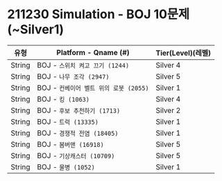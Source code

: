 # 211230 Simulation - BOJ 10문제 (~Silver1)

|          유형       |Platform - Qname (#)         |Tier(Level)(레벨)      |
|---------------------|-----------------------------|------------|
|String         |    BOJ - `스위치 켜고 끄기 (1244)`      |   Silver 4    |
|String         |    BOJ - `나무 조각 (2947)`     |    Silver 5    |
|String         |    BOJ - `컨베이어 벨트 위의 로봇 (2055)` |    Silver 1    |
|String         |    BOJ - `킹 (1063)`    |    Silver 4    |
|String         |    BOJ - `후보 추천하기 (1713)`    |    Silver 2    |
|String         |    BOJ - `트럭 (13335)`    |    Silver 1    |
|String         |    BOJ - `경쟁적 전염 (18405)`    |    Silver 1    |
|String         |    BOJ - `봄버맨 (16918)`    |    Silver 5    |
|String         |    BOJ - `기상캐스터 (10709)`     |    Silver 5    |
|String         |    BOJ - `물병 (1052)` |    Silver 1    |